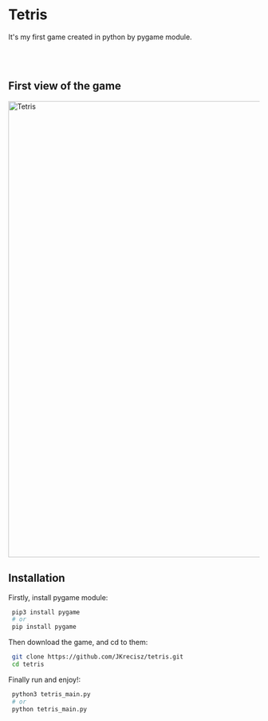 # Tetris
It's my first game created in python by pygame module.

<br/><br/>

## First view of the game
<img width="912" alt="Tetris" src="https://user-images.githubusercontent.com/93099511/148222295-0590b564-a4ee-42e6-b447-1c364dbb7135.png">





## Installation

Firstly, install pygame module: 

```bash
 pip3 install pygame
 # or
 pip install pygame
```

Then download the game, and cd to them:

```bash
 git clone https://github.com/JKrecisz/tetris.git
 cd tetris
```

Finally run and enjoy!:

```bash
 python3 tetris_main.py
 # or
 python tetris_main.py
```
